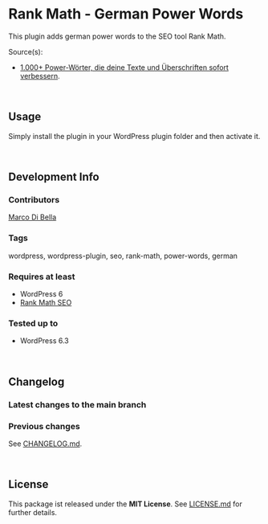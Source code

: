 # Rank Math - German Power Words
This plugin adds german power words to the SEO tool Rank Math.

Source(s):
- [1.000+ Power-Wörter, die deine Texte und Überschriften sofort verbessern](https://www.blogmojo.de/power-woerter/).

<br>

## Usage

Simply install the plugin in your WordPress plugin folder and then activate it.

<br>

## Development Info

### Contributors
[Marco Di Bella](https://github.com/mdibella-dev)

### Tags
wordpress, wordpress-plugin, seo, rank-math, power-words, german

### Requires at least

- WordPress 6
- [Rank Math SEO](https://rankmath.com/de/)

### Tested up to

- WordPress 6.3

<br>

## Changelog

### Latest changes to the main branch


### Previous changes

See [CHANGELOG.md](https://github.com/mdibella-dev/rank-math-german-power-words/blob/main/CHANGELOG.md).

<br>

## License

This package ist released under the **MIT License**. See [LICENSE.md](https://github.com/mdibella-dev/rank-math-german-power-words/blob/main/LICENSE.md) for further details.
